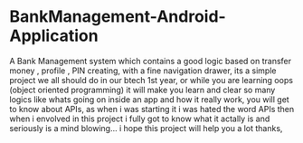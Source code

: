# BankManagement-Android-Application

A Bank Management system which contains a good logic based on transfer money , profile , PIN creating, with a fine navigation drawer, its a simple project we all should do in our btech 1st year, or while you are learning oops
(object oriented programming) it will make you learn and clear so many logics like whats going on inside an app and how it really work, 
you will get to know about APIs, as when i was starting it i was hated the word APIs then when i envolved in this project i fully got to know what it actally is and seriously is a mind blowing...
i hope this project will help you a lot thanks,
